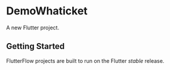 # DemoWhaticket

A new Flutter project.

## Getting Started

FlutterFlow projects are built to run on the Flutter _stable_ release.
